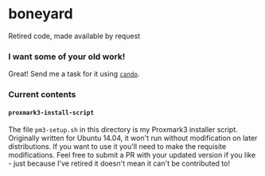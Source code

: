 # boneyard

Retired code, made available by request

### I want some of your old work!

Great! Send me a task for it using [`cando`][link-cando].

### Current contents

#### `proxmark3-install-script`

The file `pm3-setup.sh` in this directory is my Proxmark3 installer script. Originally written for Ubuntu 14.04, it won't run without modification on later distributions. If you want to use it you'll need to make the requisite modifications. Feel free to submit a PR with your updated version if you like - just because I've retired it doesn't mean it can't be contributed to!

[link-cando]: https://cando.dave.io

